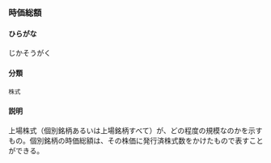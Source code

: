 <div style="display:none;">

## [あ行](securities-terms?id=あ行)
## [か行](securities-terms?id=か行)
## [さ行](securities-terms?id=さ行)

</div>

### 時価総額

#### ひらがな

じかそうがく

#### 分類

`株式`

#### 説明

上場株式（個別銘柄あるいは上場銘柄すべて）が、どの程度の規模なのかを示すもの。個別銘柄の時価総額は、その株価に発行済株式数をかけたもので表すことができる。

<div style="display:none;">

## [た行](securities-terms?id=た行)
## [な行](securities-terms?id=な行)
## [は行](securities-terms?id=は行)
## [ま行](securities-terms?id=ま行)
## [や行](securities-terms?id=や行)
## [ら行](securities-terms?id=ら行)
## [わ行](securities-terms?id=わ行)
## [英数字・記号](securities-terms?id=英数字・記号)

</div>

